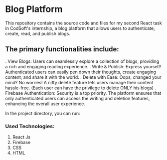 # Blog Platform

This repository contains the source code and files for my second React task in CodSoft's internship, a blog platform that allows users to authenticate, create, read, and publish blogs.

## The primary functionalities include:
. View Blogs: Users can seamlessly explore a collection of blogs, providing a rich and engaging reading experience.
. Write & Publish: Express yourself! Authenticated users can easily pen down their thoughts, create engaging content, and share it with the world.
. Delete with Ease: Oops, changed your mind? No worries! A nifty delete feature lets users manage their content hassle-free.
(Each user can have the privilege to delete ONLY his blogs)
. Firebase Authentication: Security is a top priority. The platform ensures that only authenticated users can access the writing and deletion features, enhancing the overall user experience.

In the project directory, you can run:

### Used Technologies:
1. React Js
2. Firebase
3. CSS
4. HTML


